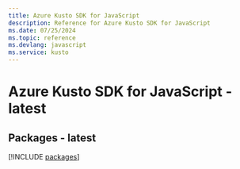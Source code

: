 ```yaml
---
title: Azure Kusto SDK for JavaScript
description: Reference for Azure Kusto SDK for JavaScript
ms.date: 07/25/2024
ms.topic: reference
ms.devlang: javascript
ms.service: kusto
---
```

# Azure Kusto SDK for JavaScript - latest
## Packages - latest
[!INCLUDE [packages](kusto-index.md)]
